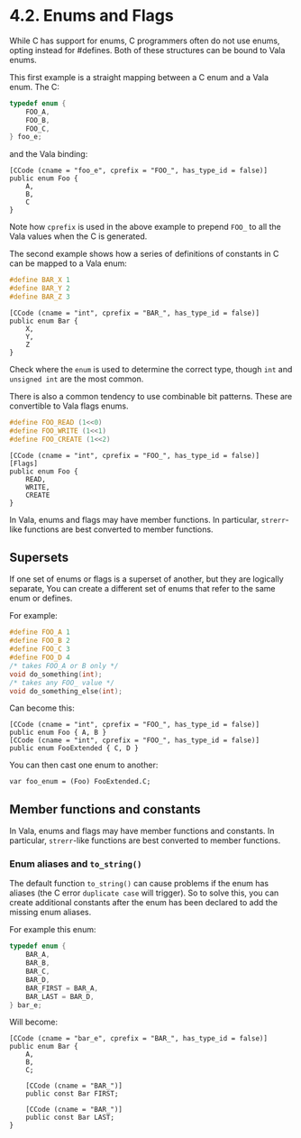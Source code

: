 # 4.2. Enums and Flags

While C has support for enums, C programmers often do not use enums,
opting instead for #defines. Both of these structures can be bound to
Vala enums.

This first example is a straight mapping between a C enum and a Vala
enum. The C:

```c
typedef enum {
    FOO_A,
    FOO_B,
    FOO_C,
} foo_e;
```

and the Vala binding:

```vala
[CCode (cname = "foo_e", cprefix = "FOO_", has_type_id = false)]
public enum Foo {
    A,
    B,
    C
}
```

Note how `cprefix` is used in the above example to prepend `FOO_` to all
the Vala values when the C is generated.

The second example shows how a series of definitions of constants in C
can be mapped to a Vala enum:

```c
#define BAR_X 1
#define BAR_Y 2
#define BAR_Z 3
```

```vala
[CCode (cname = "int", cprefix = "BAR_", has_type_id = false)]
public enum Bar {
    X,
    Y,
    Z
}
```

Check where the `enum` is used to determine the correct type, though
`int` and `unsigned int` are the most common.

There is also a common tendency to use combinable bit patterns. These
are convertible to Vala flags enums.

```c
#define FOO_READ (1<<0)
#define FOO_WRITE (1<<1)
#define FOO_CREATE (1<<2)
```

```vala
[CCode (cname = "int", cprefix = "FOO_", has_type_id = false)]
[Flags]
public enum Foo {
    READ,
    WRITE,
    CREATE
}
```

In Vala, enums and flags may have member functions. In particular,
`strerr`-like functions are best converted to member functions.

## Supersets

If one set of enums or flags is a superset of another, but they are logically separate, You can create a different set of enums that refer to the same enum
or defines.

For example:

```c
#define FOO_A 1
#define FOO_B 2
#define FOO_C 3
#define FOO_D 4
/* takes FOO_A or B only */
void do_something(int);
/* takes any FOO_ value */
void do_something_else(int);
```

Can become this:

```vala
[CCode (cname = "int", cprefix = "FOO_", has_type_id = false)]
public enum Foo { A, B }
[CCode (cname = "int", cprefix = "FOO_", has_type_id = false)]
public enum FooExtended { C, D }
```

You can then cast one enum to another:

```vala
var foo_enum = (Foo) FooExtended.C;
```

## Member functions and constants

In Vala, enums and flags may have member functions and constants.
In particular, `strerr`-like functions are best converted to member functions.

### Enum aliases and `to_string()`

The default function `to_string()` can cause problems if the enum has aliases (the C error `duplicate case` will trigger). So to solve this,
you can create additional constants after the enum has been declared to add the missing enum aliases.

For example this enum:

```c
typedef enum {
    BAR_A,
    BAR_B,
    BAR_C,
    BAR_D,
    BAR_FIRST = BAR_A,
    BAR_LAST = BAR_D,
} bar_e;
```

Will become:

```vala
[CCode (cname = "bar_e", cprefix = "BAR_", has_type_id = false)]
public enum Bar {
    A,
    B,
    C;

    [CCode (cname = "BAR_")]
    public const Bar FIRST;

    [CCode (cname = "BAR_")]
    public const Bar LAST;
}
```
